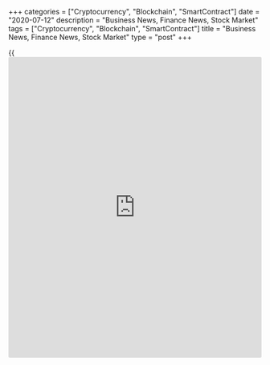 +++
categories = ["Cryptocurrency", "Blockchain", "SmartContract"]
date = "2020-07-12"
description = "Business News, Finance News, Stock Market"
tags = ["Cryptocurrency", "Blockchain", "SmartContract"]
title = "Business News, Finance News, Stock Market"
type = "post"
+++

{{<iframe id="large-banner" src="https://www.bounty.group/#slide=4.0" width="100%" height="600" scrolling="no" style="border: 0px solid rgb(216, 221, 230); border-radius: 3px;">}}

Shares of The Greenbrier Companies, Inc. (GBX), a supplier of equipment
and services to global freight transportation markets, are rising more
than 18% Friday morning following upbeat third-quarter results.

[Read More][1]

![us ppi 071020][2]

Producer prices in the U.S. unexpectedly decreased in the month of June,
according to a report released by the Labor Department on Friday. The
Labor Department said the producer price index for final demand fell by
0.2 percent in June following a 0.4 percent increase in May. Economists
had expected prices to climb by another 0.4 percent.

[Read More ][3]

   1. www.rtt[news](https://www.letsplayfx.com/blog/forex-news-website/).com/list/earnings.aspx
   2. cdn.rtt[news](https://www.letsplayfx.com/blog/forex-news-website/).com/articleimages/ustopstories/2020/july/us-ppi-071020.jpg (us ppi 071020)
   3. www.rtt[news](https://www.letsplayfx.com/blog/forex-news-website/).com/Content/EconomicNews.aspx